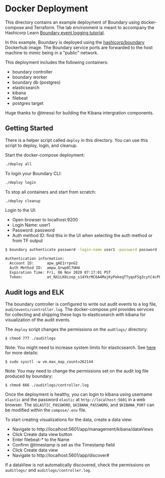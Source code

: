 # Docker Deployment

This directory contains an example deployment of Boundary using docker-compose
and Terraform. The lab environment is meant to accompany the Hashicorp Learn
[Boundary event logging
tutorial](https://developer.hashicorp.com/boundary/tutorials/self-managed-deployment/event-logging).

In this example, Boundary is deployed using the
[hashicorp/boundary](https://hub.docker.com/r/hashicorp/boundary) Dockerhub
image. The Boundary service ports are forwarded to the host machine to mimic
being in a "public" network. 

This deployment includes the following containers:

- boundary controller
- boundary worker
- boundary db (postgres)
- elasticsearch
- kibana
- filebeat
- postgres target

Huge thanks to @tmessi for building the Kibana intergration components.

## Getting Started 

There is a helper script called `deploy` in this directory. You can use this
script to deploy, login, and cleanup.

Start the docker-compose deployment:

```bash
./deploy all
```

To login your Boundary CLI:

```bash
./deploy login
```

To stop all containers and start from scratch:

```bash
./deploy cleanup
```

Login to the UI:
  - Open browser to localhost:9200
  - Login Name: user1
  - Password: password
  - Auth method ID: find this in the UI when selecting the auth method or from TF output

```bash
$ boundary authenticate password -login-name user1 -password password -auth-method-id <get_from_console_or_tf>

Authentication information:
  Account ID:      apw_gAE1rrpnG2
  Auth Method ID:  ampw_Qrwp0l7UH4
  Expiration Time: Fri, 06 Nov 2020 07:17:01 PST
  Token:           at_NXiLK0izep_s14YkrMC6A4MajKyPekeqTTyqoFSg3cytC4cP8sssBRe5R8cXoerLkG7vmRYAY5q1Ksfew3JcxWSevNosoKarbkWABuBWPWZyQeUM1iEoFcz6uXLEyn1uVSKek7g9omERHrFs
```

## Audit logs and ELK
The boundary controller is configured to write out audit events to a log file,
`auditevents/controller.log`. The docker-compose.yml provides services for
collecting and shipping these logs to elasticsearch with kibana for
visualization of the audit events.

The `deploy` script changes the permissions on the `audtlogs/` directory:

```
$ chmod 777 ./auditlogs
```

Note: You might need to increase system limits for elasticsearch. See
[here](https://www.elastic.co/guide/en/elasticsearch/reference/current/vm-max-map-count.html)
for more details:

```
$ sudo sysctl -w vm.max_map_count=262144 
```

Note: You may need to change the permissions set on the audit log file produced
by boundary:

```
$ chmod 666 ./auditlogs/controller.log
```

Once the deployment is healthy, you can login to kibana using username `elastic`
and the password `elastic` at `http://localhost:5601` in a web browser. The
`$ELASTIC_PASSWORD`, `$KIBANA_PASSWORD`, and `$KIBANA_PORT` can be modified
within the `compose/.env` file.

To start creating visualizations for the data, create a data view:

- Navigate to http://localhost:5601/app/management/kibana/dataViews
- Click Create data view button
- Enter filebeat-* to the Name
- Confirm @timestamp is set as the Timestamp field
- Click Create data view
- Navigate to http://localhost:5601/app/discover#

If a dataView is not automatically discovered, check the permissions on
`auditlogs/` and `auditlogs/controller.log`.
